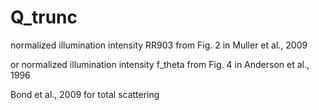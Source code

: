 # Q_trunc
normalized illumination intensity RR903 from Fig. 2 in Muller et al., 2009

or normalized illumination intensity f_theta from Fig. 4 in Anderson et al., 1996

Bond et al., 2009 for total scattering
